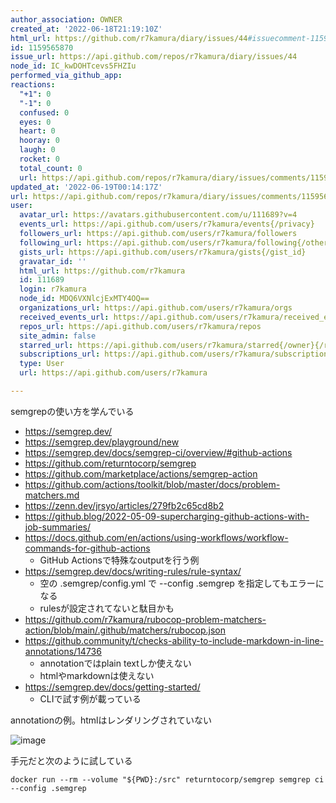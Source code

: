 ```yaml
---
author_association: OWNER
created_at: '2022-06-18T21:19:10Z'
html_url: https://github.com/r7kamura/diary/issues/44#issuecomment-1159565870
id: 1159565870
issue_url: https://api.github.com/repos/r7kamura/diary/issues/44
node_id: IC_kwDOHTcevs5FHZIu
performed_via_github_app: 
reactions:
  "+1": 0
  "-1": 0
  confused: 0
  eyes: 0
  heart: 0
  hooray: 0
  laugh: 0
  rocket: 0
  total_count: 0
  url: https://api.github.com/repos/r7kamura/diary/issues/comments/1159565870/reactions
updated_at: '2022-06-19T00:14:17Z'
url: https://api.github.com/repos/r7kamura/diary/issues/comments/1159565870
user:
  avatar_url: https://avatars.githubusercontent.com/u/111689?v=4
  events_url: https://api.github.com/users/r7kamura/events{/privacy}
  followers_url: https://api.github.com/users/r7kamura/followers
  following_url: https://api.github.com/users/r7kamura/following{/other_user}
  gists_url: https://api.github.com/users/r7kamura/gists{/gist_id}
  gravatar_id: ''
  html_url: https://github.com/r7kamura
  id: 111689
  login: r7kamura
  node_id: MDQ6VXNlcjExMTY4OQ==
  organizations_url: https://api.github.com/users/r7kamura/orgs
  received_events_url: https://api.github.com/users/r7kamura/received_events
  repos_url: https://api.github.com/users/r7kamura/repos
  site_admin: false
  starred_url: https://api.github.com/users/r7kamura/starred{/owner}{/repo}
  subscriptions_url: https://api.github.com/users/r7kamura/subscriptions
  type: User
  url: https://api.github.com/users/r7kamura

---
```

semgrepの使い方を学んでいる

- https://semgrep.dev/
- https://semgrep.dev/playground/new
- https://semgrep.dev/docs/semgrep-ci/overview/#github-actions
- https://github.com/returntocorp/semgrep
- https://github.com/marketplace/actions/semgrep-action
- https://github.com/actions/toolkit/blob/master/docs/problem-matchers.md
- https://zenn.dev/jrsyo/articles/279fb2c65cd8b2
- https://github.blog/2022-05-09-supercharging-github-actions-with-job-summaries/
- https://docs.github.com/en/actions/using-workflows/workflow-commands-for-github-actions
    - GitHub Actionsで特殊なoutputを行う例
- https://semgrep.dev/docs/writing-rules/rule-syntax/
    - 空の .semgrep/config.yml で --config .semgrep を指定してもエラーになる
    - rulesが設定されてないと駄目かも
- https://github.com/r7kamura/rubocop-problem-matchers-action/blob/main/.github/matchers/rubocop.json
- https://github.community/t/checks-ability-to-include-markdown-in-line-annotations/14736
    - annotationではplain textしか使えない
    - htmlやmarkdownは使えない
- https://semgrep.dev/docs/getting-started/
    - CLIで試す例が載っている

annotationの例。htmlはレンダリングされていない

![image](https://user-images.githubusercontent.com/111689/174460338-9b07fb61-c26b-4fb9-95cd-8555a4b16d4e.png)

手元だと次のように試している

```
docker run --rm --volume "${PWD}:/src" returntocorp/semgrep semgrep ci --config .semgrep
```